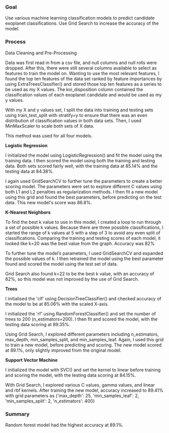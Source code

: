 ### Goal

Use various machine learning classification models to predict candidate exoplanet classifications. Use Grid Search to increase the accuracy of the model.

### Process

Data Cleaning and Pre-Processing

Data was first read in from a csv file, and null columns and null rolls were dropped. After this, there were still several columns available to select as features to train the model on. Wanting to use the most relevant features, I found the top ten features of the data set ranked by feature importances by using ExtraTreesClassifier() and stored those top ten features as a series to be used as my X values. The koi_disposition column contained the classification values of each exoplanet candidate and would be used as my y values.

With my X and y values set, I split the data into training and testing sets using train_test_split with stratify=y to ensure that there was an even distribution of classification values in both data sets. Then, I used MinMaxScaler to scale both sets of X data.

This method was used for all four models.

**Logistic Regression**

I initialized the model using LogisticRegression() and fit the model using the training data. I then scored the model using both the training and testing data. Both sets scored fairly well, with the training data at 85.14% and the testing data at 84.38%.

I again used GridSearchCV to further tune the parameters to create a better scoring model. The parameters were set to explore different C values using both L1 and L2 penalties as regularization methods. I then fit a new model using this grid and found the best parameters, before predicting on the test data. This new model's score was 86.8%.

**K-Nearest Neighbors**

To find the best k value to use in this model, I created a loop to run through a set of possible k values. Because there are three possible classifications, I started the range of k values at 5 with a step of 3 to avoid any even split of classifications. Comparing the training and testing scores of each model, it looked like k=20 was the best value from the graph. Accuracy was 82%

To further tune the model’s parameters, I used GridSearchCV and expanded the possible values of k. I then retrained the model using the best parameter found and scored the model using the test set of data.

Grid Search also found k=22 to be the best k value, with an accuracy of 82%, so this model was not improved by the use of Grid Search.

**Trees**

I initialised the 'clf' using DecisionTreeClassifier() and checked accuracy of the model to be at 85.06% with the scaled X-axis.

I initialized the 'rf' using RandomForestClassifier() and set the number of trees to 200 (n_estimators=200). I then fit and scored the model, with the testing data scoring at 89.35%.

Using Grid Search, I explored different parameters including n_estimators, max_depth, min_samples_split, and min_samples_leaf. Again, I used this grid to train a new model, before predicting and scoring. The new model scored at 89.1%, only slightly improved from the original model.

**Support Vector Machine**

I initialized the model with SVC() and set the kernel to linear before training and scoring the model, with the testing data scoring at 84.15%.

With Grid Search, I explored various C values, gamma values, and linear and rbf kernels. After training the new model, accuracy increased to 89.41% with grid parameters as {'max_depth': 25, 'min_samples_leaf': 2, 'min_samples_split': 2, 'n_estimators': 400}

### Summary

Random forest model had the highest accuracy at 89.1%.